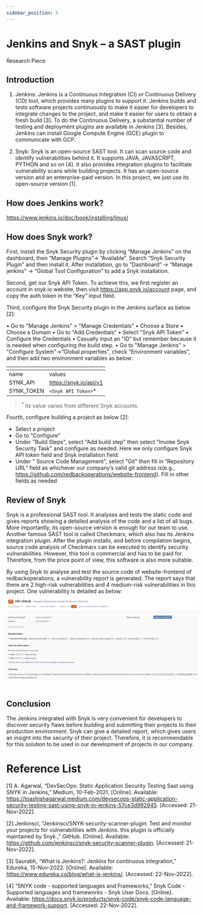 ```yaml
---
sidebar_position: 5
---
```


# Jenkins and Snyk – a SAST plugin

Research Piece

## Introduction

1)	Jenkins:
Jenkins is a Continuous Integration (CI) or Continuous Delivery (CD) tool, which provides many plugins to support it. Jenkins builds and tests software projects continuously to make it easier for developers to integrate changes to the project, and make it easier for users to obtain a fresh build [3]. To do the Continuous Delivery, a substantial number of testing and deployment plugins are available in Jenkins [3]. Besides, Jenkins can install Google Compute Engine (GCE) plugin to communicate with GCP.

2)	Snyk:
Snyk is an open-source SAST tool. It can scan source code and identify vulnerabilities behind it. It supports JAVA, JAVASCRIPT, PYTHON and so on [4]. It also provides integration plugins to facilitate vulnerability scans while building projects. It has an open-source version and an enterprise-paid version. In this project, we just use its open-source version [1]. 

## How does Jenkins work? 
https://www.jenkins.io/doc/book/installing/linux/

## How does Snyk work? 
First, install the Snyk Security plugin by clicking “Manage Jenkins” on the dashboard, then ”Manage Plugins”-> ”Available”. Search “Snyk Security Plugin” and then install it. After installation, go to “Dashboard” -> “Manage jenkins” -> “Global Tool Configuration” to add a Snyk installation.

Second, get our Snyk API Token. To achieve this, we first register an account in snyk.io website, then visit https://app.snyk.io/account page, and copy the auth token in the “Key” input field.

Third, configure the Snyk Security plugin in the Jenkins surface as below [2]:

•	Go to "Manage Jenkins" > "Manage Credentials"
•	Choose a Store
•	Choose a Domain
•	Go to "Add Credentials"
•	Select "Snyk API Token"
•	Configure the Credentials
•	Casually input an "ID" but remember because it is needed when configuring the build step.
•	Go to "Manage Jenkins" > "Configure System"->”Global properties”, check “Environment variables”, and then add two environment variables as below:

| <!-- -->      | <!-- -->               |
|---------------|------------------------|
| name          | values                 |
| SYNK_API      | https://snyk.io/api/v1 |
| SYNK_TOKEN    | `<Snyk API Token>`*    |

> <sup>*</sup> its value varies from different Snyk accounts.

Fourth, configure building a project as below [2]:

- Select a project
- Go to "Configure"
- Under "Build Steps", select "Add build step" then select "Invoke Snyk Security Task" and configure as needed. Here we only configure Snyk API token field and Snyk installation field.
- Under " Source Code Management", select "Git" then fill in “Repository URL” field as whichever our company’s valid git address is(e.g., https://github.com/redbackoperations/website-frontend). Fill in other fields as needed


## Review of Snyk

Snyk is a professional SAST tool. It analyses and tests the static code and gives reports showing a detailed analysis of the code and a list of all bugs. More importantly, its open-source version is enough for our team to use. Another famous SAST tool is called Checkmarx, which also has its Jenkins integration plugin. After the plugin installs, and before compilation begins, source code analysis of Checkmarx can be executed to identify security vulnerabilities. However, this tool is commercial and has to be paid for. Therefore, from the price point of view, this software is also more suitable.

By using Snyk to analyse and test the source code of website-frontend of redbackoperations, a vulnerability report is generated. The report says that there are 2 high-risk vulnerabilities and 4 medium-risk vulnerabilities in this project. One vulnerability is detailed as  below:


![Snyk](img\nth-check.png)
<br></br>

## Conclusion
The Jenkins integrated with Snyk is very convenient for developers to discover security flaws before building and submitting their projects to their production environment. Snyk can give a detailed report, which gives users an insight into the security of their project. Therefore, it is recommendable for this solution to be used in our development of projects in our company.

# Reference List

[1] A. Agarwal, “DevSecOps: Static Application Security Testing Sast using SNYK in Jenkins,” Medium, 10-Feb-2021. [Online]. Available: https://toashishagarwal.medium.com/devsecops-static-application-security-testing-sast-using-snyk-in-jenkins-57ce3d992945. [Accessed: 21-Nov-2022]. 

[2] Jenkinsci, “Jenkinsci/SNYK-security-scanner-plugin: Test and monitor your projects for vulnerabilities with Jenkins. this plugin is officially maintained by Snyk.,” GitHub. [Online]. Available: https://github.com/jenkinsci/snyk-security-scanner-plugin. [Accessed: 21-Nov-2022]. 

[3] Saurabh, “What is Jenkins?: Jenkins for continuous integration,” Edureka, 15-Nov-2022. [Online]. Available: https://www.edureka.co/blog/what-is-jenkins/. [Accessed: 22-Nov-2022].

[4] “SNYK code - supported languages and Frameworks,” Snyk Code - Supported languages and frameworks - Snyk User Docs. [Online]. Available: https://docs.snyk.io/products/snyk-code/snyk-code-language-and-framework-support. [Accessed: 22-Nov-2022]. 
